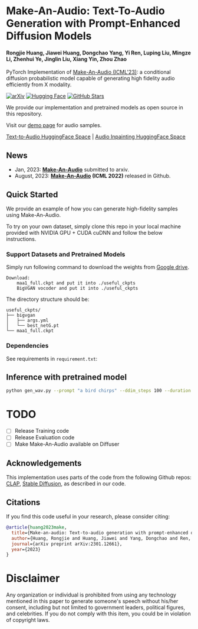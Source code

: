 # Make-An-Audio: Text-To-Audio Generation with Prompt-Enhanced Diffusion Models

#### Rongjie Huang, Jiawei Huang, Dongchao Yang, Yi Ren, Luping Liu, Mingze Li, Zhenhui Ye, Jinglin Liu, Xiang Yin, Zhou Zhao

PyTorch Implementation of [Make-An-Audio (ICML'23)](https://arxiv.org/abs/2301.12661): a conditional diffusion probabilistic model capable of generating high fidelity audio efficiently from X modality.

[![arXiv](https://img.shields.io/badge/arXiv-Paper-<COLOR>.svg)](https://arxiv.org/abs/2301.12661)
[![Hugging Face](https://img.shields.io/badge/%F0%9F%A4%97%20Hugging%20Face-blue)](https://huggingface.co/spaces/AIGC-Audio/Make_An_Audio)
[![GitHub Stars](https://img.shields.io/github/stars/Text-to-Audio/Make-An-Audio?style=social)](https://github.com/Text-to-Audio/Make-An-Audio)

We provide our implementation and pretrained models as open source in this repository.

Visit our [demo page](https://text-to-audio.github.io/) for audio samples.

[Text-to-Audio HuggingFace Space](https://huggingface.co/spaces/AIGC-Audio/Make_An_Audio) | [Audio Inpainting HuggingFace Space](https://huggingface.co/spaces/AIGC-Audio/Make_An_Audio_inpaint)

## News
- Jan, 2023: **[Make-An-Audio](https://arxiv.org/abs/2207.06389)** submitted to arxiv.
- August, 2023: **[Make-An-Audio](https://arxiv.org/abs/2301.12661) (ICML 2022)** released in Github. 

## Quick Started
We provide an example of how you can generate high-fidelity samples using Make-An-Audio.

To try on your own dataset, simply clone this repo in your local machine provided with NVIDIA GPU + CUDA cuDNN and follow the below instructions.


### Support Datasets and Pretrained Models

Simply run following command to download the weights from [Google drive](https://drive.google.com/drive/folders/1zZTI3-nHrUIywKFqwxlFO6PjB66JA8jI?usp=drive_link).
```
Download:
    maa1_full.ckpt and put it into ./useful_ckpts  
    BigVGAN vocoder and put it into ./useful_ckpts  
```
The directory structure should be:
```
useful_ckpts/
├── bigvgan
│   ├── args.yml
│   └── best_netG.pt
└── maa1_full.ckpt
```


### Dependencies
See requirements in `requirement.txt`:

## Inference with pretrained model
```bash
python gen_wav.py --prompt "a bird chirps" --ddim_steps 100 --duration 10 --scale 3 --n_samples 1 --save_name "results"
```


# TODO
- [ ] Release Training code
- [ ] Release Evaluation code
- [ ] Make Make-An-Audio available on Diffuser

## Acknowledgements
This implementation uses parts of the code from the following Github repos:
[CLAP](https://github.com/LAION-AI/CLAP),
[Stable Diffusion](https://github.com/CompVis/stable-diffusion),
as described in our code.

## Citations ##
If you find this code useful in your research, please consider citing:
```bibtex
@article{huang2023make,
  title={Make-an-audio: Text-to-audio generation with prompt-enhanced diffusion models},
  author={Huang, Rongjie and Huang, Jiawei and Yang, Dongchao and Ren, Yi and Liu, Luping and Li, Mingze and Ye, Zhenhui and Liu, Jinglin and Yin, Xiang and Zhao, Zhou},
  journal={arXiv preprint arXiv:2301.12661},
  year={2023}
}
```

# Disclaimer ##
Any organization or individual is prohibited from using any technology mentioned in this paper to generate someone's speech without his/her consent, including but not limited to government leaders, political figures, and celebrities. If you do not comply with this item, you could be in violation of copyright laws.
